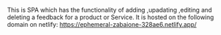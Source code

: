 This is SPA which has the functionality of adding ,upadating ,editing and deleting a feedback for a product or Service. 
It is hosted on the following domain on netlify:
https://ephemeral-zabaione-328ae6.netlify.app/

